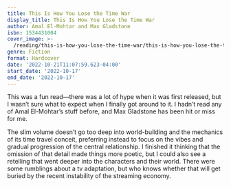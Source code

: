 ```yaml
---
title: This Is How You Lose the Time War
display_title: This Is How You Lose the Time War
author: Amal El-Mohtar and Max Gladstone
isbn: 1534431004
cover_image: >-
  /reading/this-is-how-you-lose-the-time-war/this-is-how-you-lose-the-time-war.jpg
genre: Fiction
format: Hardcover
date: '2022-10-21T11:07:59.623-04:00'
start_date: '2022-10-17'
end_date: '2022-10-17'
---
```


This was a fun read—there was a lot of hype when it was first released, but I wasn’t sure what to expect when I finally got around to it. I hadn’t read any of Amal El-Mohtar’s stuff before, and Max Gladstone has been hit or miss for me.

The slim volume doesn’t go too deep into world-building and the mechanics of its time travel conceit, preferring instead to focus on the vibes and gradual progression of the central relationship. I finished it thinking that the omission of that detail made things more poetic, but I could also see a retelling that went deeper into the characters and their world. There were some rumblings about a tv adaptation, but who knows whether that will get buried by the recent instability of the streaming economy.
